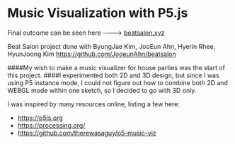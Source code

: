 # Music Visualization with P5.js

Final outcome can be seen here ----> [beatsalon.xyz](http://beatsalon.xyz)

Beat Salon project done with ByungJae Kim, JooEun Ahn, Hyerin Rhee, HyunJoong Kim
https://github.com/JooeunAhn/beatsalon



####My wish to make a music visualizer for house parties was the start of this project.
####I experimented both 2D and 3D design, but since I was using P5 instance mode, I could not figure out how to combine both 2D and WEBGL mode within one sketch, so I decided to go with 3D only.


I was inspired by many resources online, listing a few here:
* https://p5js.org
* https://processing.org/
* https://github.com/therewasaguy/p5-music-viz







